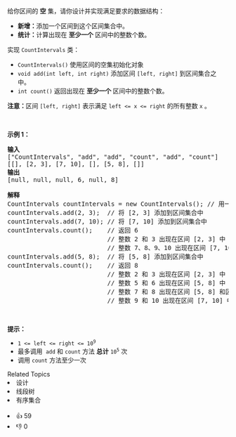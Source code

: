 <p>给你区间的 <strong>空</strong> 集，请你设计并实现满足要求的数据结构：</p>

<ul> 
 <li><strong>新增：</strong>添加一个区间到这个区间集合中。</li> 
 <li><strong>统计：</strong>计算出现在 <strong>至少一个</strong> 区间中的整数个数。</li> 
</ul>

<p>实现 <code>CountIntervals</code> 类：</p>

<ul> 
 <li><code>CountIntervals()</code> 使用区间的空集初始化对象</li> 
 <li><code>void add(int left, int right)</code> 添加区间 <code>[left, right]</code> 到区间集合之中。</li> 
 <li><code>int count()</code> 返回出现在 <strong>至少一个</strong> 区间中的整数个数。</li> 
</ul>

<p><strong>注意：</strong>区间 <code>[left, right]</code> 表示满足 <code>left &lt;= x &lt;= right</code> 的所有整数 <code>x</code> 。</p>

<p>&nbsp;</p>

<p><strong>示例 1：</strong></p>

<pre>
<strong>输入</strong>
["CountIntervals", "add", "add", "count", "add", "count"]
[[], [2, 3], [7, 10], [], [5, 8], []]
<strong>输出</strong>
[null, null, null, 6, null, 8]

<strong>解释</strong>
CountIntervals countIntervals = new CountIntervals(); // 用一个区间空集初始化对象
countIntervals.add(2, 3);  // 将 [2, 3] 添加到区间集合中
countIntervals.add(7, 10); // 将 [7, 10] 添加到区间集合中
countIntervals.count();    // 返回 6
                           // 整数 2 和 3 出现在区间 [2, 3] 中
                           // 整数 7、8、9、10 出现在区间 [7, 10] 中
countIntervals.add(5, 8);  // 将 [5, 8] 添加到区间集合中
countIntervals.count();    // 返回 8
                           // 整数 2 和 3 出现在区间 [2, 3] 中
                           // 整数 5 和 6 出现在区间 [5, 8] 中
                           // 整数 7 和 8 出现在区间 [5, 8] 和区间 [7, 10] 中
                           // 整数 9 和 10 出现在区间 [7, 10] 中</pre>

<p>&nbsp;</p>

<p><strong>提示：</strong></p>

<ul> 
 <li><code>1 &lt;= left &lt;= right &lt;= 10<sup>9</sup></code></li> 
 <li>最多调用&nbsp; <code>add</code> 和 <code>count</code> 方法 <strong>总计</strong> <code>10<sup>5</sup></code> 次</li> 
 <li>调用 <code>count</code> 方法至少一次</li> 
</ul>

<div><div>Related Topics</div><div><li>设计</li><li>线段树</li><li>有序集合</li></div></div><br><div><li>👍 59</li><li>👎 0</li></div>